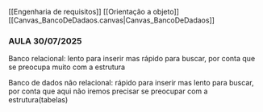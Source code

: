 [[Engenharia de requisitos]]
[[Orientação a objeto]]
[[Canvas_BancoDeDadaos.canvas|Canvas_BancoDeDadaos]]

### AULA 30/07/2025
Banco relacional: lento para inserir mas rápido para buscar, por conta que se preocupa muito com a estrutura

Banco de dados não relacional: rápido para inserir mas lento para buscar, por conta que aqui não iremos precisar se preocupar com a estrutura(tabelas)

